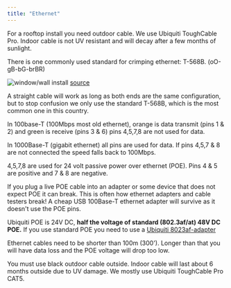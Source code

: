 ```yaml
---
title: "Ethernet"
---
```

For a rooftop install you need outdoor cable. We use Ubiquiti ToughCable Pro. Indoor cable is not UV resistant and will decay after a few months of sunlight.

There is one commonly used standard for crimping ethernet: T-568B. (oO-gB-bG-brBR)

![window/wall install](/img/ethernet/T-568B.gif)
[source](https://www.siongboon.com/projects/2006-03-06_serial_communication/)

A straight cable will work as long as both ends are the same configuration, but to stop confusion we only use the standard T-568B, which is the most common one in this country.

In 100base-T (100Mbps most old ethernet), orange is data transmit (pins 1 & 2) and green is receive (pins 3 & 6) pins 4,5,7,8 are not used for data.

In 1000Base-T (gigabit ethernet) all pins are used for data. If pins 4,5,7 & 8 are not connected the speed falls back to 100Mbps.

4,5,7,8 are used for 24 volt passive power over ethernet (POE). Pins 4 & 5 are positive and 7 & 8 are negative.

If you plug a live POE cable into an adapter or some device that does not expect POE it can break. This is often how ethernet adapters and cable testers break! A cheap USB 100Base-T ethernet adapter will survive as it doesn't use the POE pins. 

Ubiquiti POE is 24V DC, **half the voltage of standard (802.3af/at) 48V DC POE.** If you use standard POE you need to use a [Ubiquiti 8023af-adapter](https://www.ubnt.com/accessories/instant-8023af-adapters/)

Ethernet cables need to be shorter than 100m (300'). Longer than that you will have data loss and the POE voltage will drop too low.

You must use black outdoor cable outside. Indoor cable will last about 6 months outside due to UV damage. We mostly use Ubiquiti ToughCable Pro CAT5.

